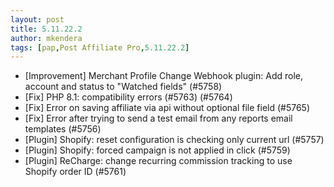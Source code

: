 ```yaml
---
layout: post
title: 5.11.22.2
author: mkendera
tags: [pap,Post Affiliate Pro,5.11.22.2]
---
```


- [Improvement] Merchant Profile Change Webhook plugin: Add role, account and status to "Watched fields" (#5758)
- [Fix] PHP 8.1: compatibility errors (#5763) (#5764)
- [Fix] Error on saving affiliate via api without optional file field (#5765)
- [Fix] Error after trying to send a test email from any reports email templates (#5756)
- [Plugin] Shopify: reset configuration is checking only current url (#5757)
- [Plugin] Shopify: forced campaign is not applied in click (#5759)
- [Plugin] ReCharge: change recurring commission tracking to use Shopify order ID (#5761)

